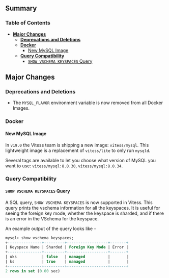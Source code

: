 ## Summary

### Table of Contents

- **[Major Changes](#major-changes)**
  - **[Deprecations and Deletions](#deprecations-and-deletions)**
  - **[Docker](#docker)**
    - [New MySQL Image](#mysql-image)
  - **[Query Compatibility](#query-compatibility)**
    - [`SHOW VSCHEMA KEYSPACES` Query](#show-vschema-keyspaces)

## <a id="major-changes"/>Major Changes

### <a id="deprecations-and-deletions"/>Deprecations and Deletions

- The `MYSQL_FLAVOR` environment variable is now removed from all Docker Images.

### <a id="docker"/>Docker

#### <a id="mysql-image"/>New MySQL Image

In `v19.0` the Vitess team is shipping a new image: `vitess/mysql`.
This lightweight image is a replacement of `vitess/lite` to only run `mysqld`.

Several tags are available to let you choose what version of MySQL you want to use: `vitess/mysql:8.0.30`, `vitess/mysql:8.0.34`.

### <a id="query-compatibility"/>Query Compatibility

#### <a id="show-vschema-keyspaces"/>`SHOW VSCHEMA KEYSPACES` Query

A SQL query, `SHOW VSCHEMA KEYSPACES` is now supported in Vitess. This query prints the vschema information
for all the keyspaces. It is useful for seeing the foreign key mode, whether the keyspace is sharded, and if there is an
error in the VSchema for the keyspace.

An example output of the query looks like - 
```sql
mysql> show vschema keyspaces;
+---------------+---------+------------------+-------+
| Keyspace Name | Sharded | Foreign Key Mode | Error |
+---------------+---------+------------------+-------+
| uks           | false   | managed          |       |
| ks            | true    | managed          |       |
+---------------+---------+------------------+-------+
2 rows in set (0.00 sec)
```
